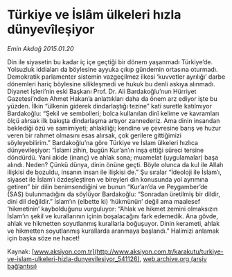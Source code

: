 # Türkiye ve İslâm ülkeleri hızla dünyevîleşiyor

*Emin Akdağ 2015.01.20*

<div class="pNewsDetailMainContent" itemprop="articleBody">
 <p>
  Din ile siyasetin bu kadar iç içe geçtiği bir dönem yaşanmadı Türkiye’de. Yolsuzluk iddiaları da böylesine ayyuka çıkıp gündemin ortasına oturmadı. Demokratik parlamenter sistemin vazgeçilmez ilkesi ‘kuvvetler ayrılığı’ darbe dönemleri hariç böylesine silikleşmedi ve hukuk bu denli askıya alınmadı. Diyanet İşleri’nin eski Başkanı Prof. Dr. Ali Bardakoğlu’nun Hürriyet Gazetesi’nden Ahmet Hakan’a anlattıkları daha da önem arz ediyor işte bu yüzden. İlkin “ülkenin giderek dindarlaştığı tezine” kati suretle katılmıyor Bardakoğlu: “Şekil ve sembolleri; bolca kullanılan dinî kelime ve kavramları ölçü alırsak ilk bakışta dindarlaşma artıyor zannederiz. Ama dinin insandan beklediği özü ve samimiyeti; ahlakiliği; kendine ve çevresine barış ve huzur veren bir rahmet olmasını esas alırsak, çok gerilere gittiğimizi söyleyebilirim.” Bardakoğlu’na göre Türkiye ve İslam ülkeleri hızlıca dünyevileşiyor: “İslami zihin, bugün Kur’an’ın inşa ettiği süreci tersine döndürdü. Yani akide (inanç) ve ahlak sona; muamelat (uygulamalar) başa alındı. Neden? Çünkü dünya, dinin önüne geçti. Böyle olunca da kul ile Allah ilişkisi de bozuldu, insanın insan ile ilişkisi de.” Şu sıralar “İdeoloji ile İslam’ı, siyaset ile İslam’ı özdeşleştiren ve bireyleri din konusunda yol ayrımına getiren” bir dilin benimsendiğini ve bunun “Kur’an’da ve Peygamber’de (SAS) bulunmadığını da söylüyor Bardakoğlu: “Sonradan üretilmiş bir dildir, dini dil değildir.” İslam’ın (elbette ki) ‘hükmünün’ değil ama maalesef ‘hikmetinin’ kaybolduğunu vurguluyor: “Ahlak ve hikmet zemini olmaksızın İslam’ın şekil ve kurallarının içinin boşalacağını fark edemedik. Ana gövde, ahlak ve hikmetten soyutlanmış kurallarla boğuşuyor. Dinin kerameti, ahlak ve hikmetten soyutlanmış kurallarda aranmaya başlandı.” Halimizi anlamak için başka söze ne hacet!
 </p>
</div>


Kaynak: [www.aksiyon.com.tr](http://www.aksiyon.com.tr/karakutu/turkiye-ve-islam-ulkeleri-hizla-dunyevilesiyor_541126), [web.archive.org (arşiv bağlantısı)](http://web.archive.org/web/20150726011344/http://www.aksiyon.com.tr/karakutu/turkiye-ve-islam-ulkeleri-hizla-dunyevilesiyor_541126)
